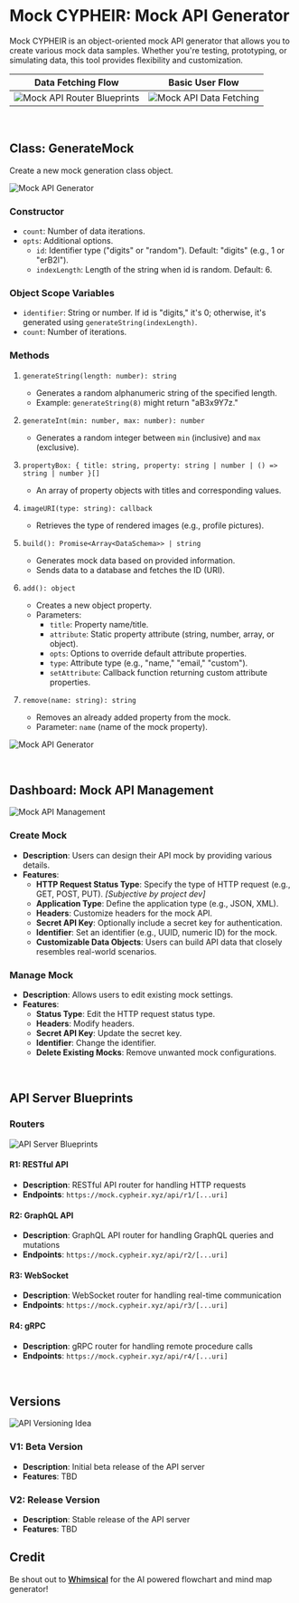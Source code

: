 # Mock CYPHEIR: Mock API Generator

Mock CYPHEIR is an object-oriented mock API generator that allows you to create various mock data samples. Whether you're testing, prototyping, or simulating data, this tool provides flexibility and customization.

| Data Fetching Flow | Basic User Flow |
| ------------------ | --------------- |
| ![Mock API Router Blueprints](./api-server-blueprints.png) | ![Mock API Data Fetching](./data-fetching-flow.png) |

<br/>

## Class: GenerateMock

Create a new mock generation class object.

![Mock API Generator](./mock-api-mind-map.png)

### Constructor

-   `count`: Number of data iterations.
-   `opts`: Additional options.
    -   `id`: Identifier type ("digits" or "random"). Default: "digits" (e.g., 1 or "erB2l").
    -   `indexLength`: Length of the string when id is random. Default: 6.

### Object Scope Variables

-   `identifier`: String or number. If id is "digits," it's 0; otherwise, it's generated using `generateString(indexLength)`.
-   `count`: Number of iterations.

### Methods

1. `generateString(length: number): string`

    - Generates a random alphanumeric string of the specified length.
    - Example: `generateString(8)` might return "aB3x9Y7z."

2. `generateInt(min: number, max: number): number`

    - Generates a random integer between `min` (inclusive) and `max` (exclusive).

3. `propertyBox: { title: string, property: string | number | () => string | number }[]`

    - An array of property objects with titles and corresponding values.

4. `imageURI(type: string): callback`

    - Retrieves the type of rendered images (e.g., profile pictures).

5. `build(): Promise<Array<DataSchema>> | string`

    - Generates mock data based on provided information.
    - Sends data to a database and fetches the ID (URI).

6. `add(): object`

    - Creates a new object property.
    - Parameters:
        - `title`: Property name/title.
        - `attribute`: Static property attribute (string, number, array, or object).
        - `opts`: Options to override default attribute properties.
        - `type`: Attribute type (e.g., "name," "email," "custom").
        - `setAttribute`: Callback function returning custom attribute properties.

7. `remove(name: string): string`
    - Removes an already added property from the mock.
    - Parameter: `name` (name of the mock property).

![Mock API Generator](./mock-generator-concept-idea.png)

<br/>

## Dashboard: Mock API Management

![Mock API Management](./mock-management-mind-map.png)

### Create Mock

-   **Description**: Users can design their API mock by providing various details.
-   **Features**:
    -   **HTTP Request Status Type**: Specify the type of HTTP request (e.g., GET, POST, PUT). _[Subjective by project dev]_
    -   **Application Type**: Define the application type (e.g., JSON, XML).
    -   **Headers**: Customize headers for the mock API.
    -   **Secret API Key**: Optionally include a secret key for authentication.
    -   **Identifier**: Set an identifier (e.g., UUID, numeric ID) for the mock.
    -   **Customizable Data Objects**: Users can build API data that closely resembles real-world scenarios.

### Manage Mock

-   **Description**: Allows users to edit existing mock settings.
-   **Features**:
    -   **Status Type**: Edit the HTTP request status type.
    -   **Headers**: Modify headers.
    -   **Secret API Key**: Update the secret key.
    -   **Identifier**: Change the identifier.
    -   **Delete Existing Mocks**: Remove unwanted mock configurations.

<br/>

## API Server Blueprints

### Routers

![API Server Blueprints](./api-server-blueprints.png)

#### R1: RESTful API

-   **Description**: RESTful API router for handling HTTP requests
-   **Endpoints**: `https://mock.cypheir.xyz/api/r1/[...uri]`

#### R2: GraphQL API

-   **Description**: GraphQL API router for handling GraphQL queries and mutations
-   **Endpoints**: `https://mock.cypheir.xyz/api/r2/[...uri]`

#### R3: WebSocket

-   **Description**: WebSocket router for handling real-time communication
-   **Endpoints**: `https://mock.cypheir.xyz/api/r3/[...uri]`

#### R4: gRPC

-   **Description**: gRPC router for handling remote procedure calls
-   **Endpoints**: `https://mock.cypheir.xyz/api/r4/[...uri]`

<br />

## Versions

![API Versioning Idea](./api-versioning-idea.png)

### V1: Beta Version

-   **Description**: Initial beta release of the API server
-   **Features**: TBD

### V2: Release Version

-   **Description**: Stable release of the API server
-   **Features**: TBD


## Credit
Be shout out to <a href="https://whimsical.com/" style="font-weight: 600;">Whimsical</a> for the AI powered flowchart and mind map generator!